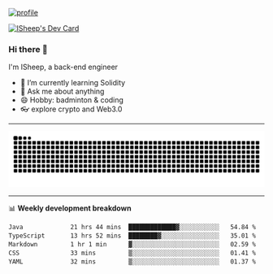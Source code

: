 [![profile](https://user-images.githubusercontent.com/54968314/208005045-e4b42f3b-833d-4242-bfcc-e764865553a2.svg)](https://www.calligrapher.ai/)

<a href="https://app.daily.dev/linziyang1106"><img src="https://api.daily.dev/devcards/v2/i4Spwx5Skx5FpTqWcwoit.png?r=kgx&type=wide" width="652" alt="ISheep's Dev Card"/></a>

### Hi there 🐏

I'm ISheep, a back-end engineer

- 🔭 I’m currently learning Solidity
- 💬 Ask me about anything
- 😄 Hobby: badminton & coding
- 👓 explore crypto and Web3.0

-------

![](https://raw.githubusercontent.com/ISheepp/ISheepp/output/github-contribution-grid-snake.svg)

-------

📊 **Weekly development breakdown**
<!--START_SECTION:waka-->

```txt
Java             21 hrs 44 mins  █████████████▓░░░░░░░░░░░   54.84 %
TypeScript       13 hrs 52 mins  ████████▓░░░░░░░░░░░░░░░░   35.01 %
Markdown         1 hr 1 min      ▓░░░░░░░░░░░░░░░░░░░░░░░░   02.59 %
CSS              33 mins         ▒░░░░░░░░░░░░░░░░░░░░░░░░   01.41 %
YAML             32 mins         ▒░░░░░░░░░░░░░░░░░░░░░░░░   01.37 %
```

<!--END_SECTION:waka-->
